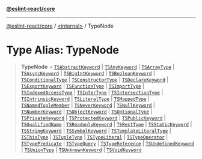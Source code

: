 [**@eslint-react/core**](../../README.md)

***

[@eslint-react/core](../../README.md) / [\<internal\>](../README.md) / TypeNode

# Type Alias: TypeNode

> **TypeNode** = [`TSAbstractKeyword`](../interfaces/TSAbstractKeyword.md) \| [`TSAnyKeyword`](../interfaces/TSAnyKeyword.md) \| [`TSArrayType`](../interfaces/TSArrayType.md) \| [`TSAsyncKeyword`](../interfaces/TSAsyncKeyword.md) \| [`TSBigIntKeyword`](../interfaces/TSBigIntKeyword.md) \| [`TSBooleanKeyword`](../interfaces/TSBooleanKeyword.md) \| [`TSConditionalType`](../interfaces/TSConditionalType.md) \| [`TSConstructorType`](../interfaces/TSConstructorType.md) \| [`TSDeclareKeyword`](../interfaces/TSDeclareKeyword.md) \| [`TSExportKeyword`](../interfaces/TSExportKeyword.md) \| [`TSFunctionType`](../interfaces/TSFunctionType.md) \| [`TSImportType`](../interfaces/TSImportType.md) \| [`TSIndexedAccessType`](../interfaces/TSIndexedAccessType.md) \| [`TSInferType`](../interfaces/TSInferType.md) \| [`TSIntersectionType`](../interfaces/TSIntersectionType.md) \| [`TSIntrinsicKeyword`](../interfaces/TSIntrinsicKeyword.md) \| [`TSLiteralType`](../interfaces/TSLiteralType.md) \| [`TSMappedType`](../interfaces/TSMappedType.md) \| [`TSNamedTupleMember`](../interfaces/TSNamedTupleMember.md) \| [`TSNeverKeyword`](../interfaces/TSNeverKeyword.md) \| [`TSNullKeyword`](../interfaces/TSNullKeyword.md) \| [`TSNumberKeyword`](../interfaces/TSNumberKeyword.md) \| [`TSObjectKeyword`](../interfaces/TSObjectKeyword.md) \| [`TSOptionalType`](../interfaces/TSOptionalType.md) \| [`TSPrivateKeyword`](../interfaces/TSPrivateKeyword.md) \| [`TSProtectedKeyword`](../interfaces/TSProtectedKeyword.md) \| [`TSPublicKeyword`](../interfaces/TSPublicKeyword.md) \| [`TSQualifiedName`](../interfaces/TSQualifiedName.md) \| [`TSReadonlyKeyword`](../interfaces/TSReadonlyKeyword.md) \| [`TSRestType`](../interfaces/TSRestType.md) \| [`TSStaticKeyword`](../interfaces/TSStaticKeyword.md) \| [`TSStringKeyword`](../interfaces/TSStringKeyword.md) \| [`TSSymbolKeyword`](../interfaces/TSSymbolKeyword.md) \| [`TSTemplateLiteralType`](../interfaces/TSTemplateLiteralType.md) \| [`TSThisType`](../interfaces/TSThisType.md) \| [`TSTupleType`](../interfaces/TSTupleType.md) \| [`TSTypeLiteral`](../interfaces/TSTypeLiteral.md) \| [`TSTypeOperator`](../interfaces/TSTypeOperator.md) \| [`TSTypePredicate`](../interfaces/TSTypePredicate.md) \| [`TSTypeQuery`](../interfaces/TSTypeQuery.md) \| [`TSTypeReference`](../interfaces/TSTypeReference.md) \| [`TSUndefinedKeyword`](../interfaces/TSUndefinedKeyword.md) \| [`TSUnionType`](../interfaces/TSUnionType.md) \| [`TSUnknownKeyword`](../interfaces/TSUnknownKeyword.md) \| [`TSVoidKeyword`](../interfaces/TSVoidKeyword.md)
